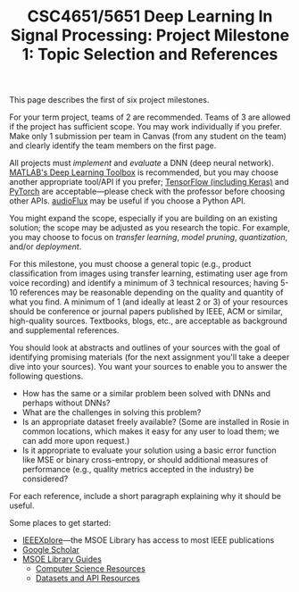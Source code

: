 ﻿---
title: "CSC4651/5651 Deep Learning In Signal Processing: Project Milestone 1: Topic Selection and References"
---

This page describes the first of six project milestones.

For your term project, teams of 2 are recommended. Teams of 3 are allowed if the project has sufficient scope. You may work individually if you prefer. Make only 1 submission per team in Canvas (from any student on the team) and clearly identify the team members on the first page.

All projects must *implement* and *evaluate* a DNN (deep neural network). [MATLAB's Deep Learning Toolbox](https://www.mathworks.com/help/deeplearning/) is recommended, but you may choose another appropriate tool/API if you prefer; [TensorFlow (including Keras)](https://www.tensorflow.org/) and [PyTorch](https://pytorch.org/) are acceptable—please check with the professor before choosing other APIs.
[audioFlux](https://github.com/libAudioFlux/audioFlux) may be useful if you choose a Python API.

You might expand the scope, especially if you are building on an existing solution; the scope may be adjusted as you research the topic. For example, you may choose to focus on *transfer learning*, *model pruning*, *quantization*, and/or *deployment*.

For this milestone, you must choose a general topic (e.g., product classification from images using transfer learning, estimating user age from voice recording) and identify a minimum of 3 technical resources; having 5-10 references may be reasonable depending on the quality and quantity of what you find. A minimum of 1 (and ideally at least 2 or 3) of your resources should be conference or journal papers published by IEEE, ACM or similar, high-quality sources. Textbooks, blogs, etc., are acceptable as background and supplemental references.

You should look at abstracts and outlines of your sources with the goal of identifying promising materials (for the next assignment you'll take a deeper dive into your sources). You want your sources to enable you to answer the following questions.
* How has the same or a similar problem been solved with DNNs and perhaps without DNNs?
* What are the challenges in solving this problem?
* Is an appropriate dataset freely available? (Some are installed in Rosie in common locations, which makes it easy for any user to load them; we can add more upon request.)
* Is it appropriate to evaluate your solution using a basic error function like MSE or binary cross-entropy, or should additional measures of performance (e.g., quality metrics accepted in the industry) be considered?

For each reference, include a short paragraph explaining why it should be useful.

Some places to get started:
* [IEEEXplore](https://ieeexplore.ieee.org/)—the MSOE Library has access to most IEEE publications
* [Google Scholar](https://scholar.google.com/)
* [MSOE Library Guides](https://libguides.msoe.edu/)
  * [Computer Science Resources](https://libguides.msoe.edu/computer-science)
  * [Datasets and API Resources](https://libguides.msoe.edu/datasets)

